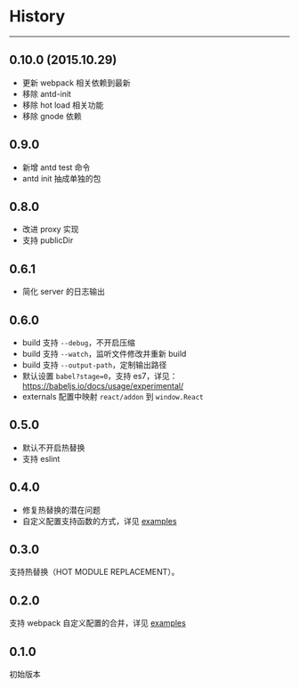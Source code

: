 # History

---

## 0.10.0 (2015.10.29)

- 更新 webpack 相关依赖到最新
- 移除 antd-init
- 移除 hot load 相关功能
- 移除 gnode 依赖

## 0.9.0

- 新增 antd test 命令
- antd init 抽成单独的包

## 0.8.0

- 改进 proxy 实现
- 支持 publicDir

## 0.6.1

- 简化 server 的日志输出

## 0.6.0

- build 支持 `--debug`，不开启压缩
- build 支持 `--watch`，监听文件修改并重新 build
- build 支持 `--output-path`，定制输出路径
- 默认设置 `babel?stage=0`，支持 es7，详见：https://babeljs.io/docs/usage/experimental/
- externals 配置中映射 `react/addon` 到 `window.React`

## 0.5.0

- 默认不开启热替换
- 支持 eslint

## 0.4.0

- 修复热替换的潜在问题
- 自定义配置支持函数的方式，详见 [examples](./examples/customize-with-reactcss)

## 0.3.0

支持热替换（HOT MODULE REPLACEMENT）。

## 0.2.0

支持 webpack 自定义配置的合并，详见 [examples](./examples/customize-with-reactcss)

## 0.1.0

初始版本

